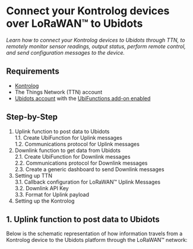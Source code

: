 # Connect your Kontrolog devices over LoRaWAN™ to Ubidots
*Learn how to connect your Kontrolog devices to Ubidots through TTN, to remotely monitor sensor readings, output status, perform remote control, and send configuration messages to the device.*

## Requirements
+ [Kontrolog](https://omicroniot.com/beta-9-2/)
+ The Things Network (TTN) account
+ [Ubidots account](https://es.ubidots.com/signup) with the [UbiFunctions add-on enabled](https://help.ubidots.com/en/articles/2094690-plans-billing-how-to-add-ubifunctions-to-my-account)

## Step-by-Step
1. Uplink function to post data to Ubidots   
   1.1. Create UbiFunction for Uplink messages   
   1.2. Communications protocol for Uplink messages   
2. Downlink function to get data from Ubidots   
   2.1. Create UbiFunction for Downlink messages   
   2.2. Communications protocol for Downlink messages   
   2.3. Create a generic dashboard to send Downlink messages   
3. Setting up TTN   
   3.1. Callback configuration for LoRaWAN™ Uplink Messages   
   3.2. Downlink API Key   
   3.3. Format for Uplink payload   
4. Setting up the Kontrolog

## 1. Uplink function to post data to Ubidots
Below is the schematic representation of how information travels from a Kontrolog device to the Ubidots platform through the LoRaWAN™ network:

